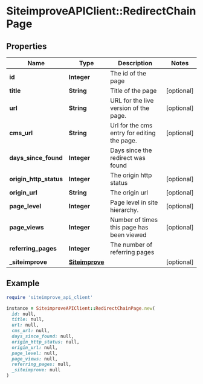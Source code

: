 # SiteimproveAPIClient::RedirectChainPage

## Properties

| Name | Type | Description | Notes |
| ---- | ---- | ----------- | ----- |
| **id** | **Integer** | The id of the page |  |
| **title** | **String** | Title of the page | [optional] |
| **url** | **String** | URL for the live version of the page. | [optional] |
| **cms_url** | **String** | Url for the cms entry for editing the page. | [optional] |
| **days_since_found** | **Integer** | Days since the redirect was found |  |
| **origin_http_status** | **Integer** | The origin http status | [optional] |
| **origin_url** | **String** | The origin url | [optional] |
| **page_level** | **Integer** | Page level in site hierarchy. | [optional] |
| **page_views** | **Integer** | Number of times this page has been viewed | [optional] |
| **referring_pages** | **Integer** | The number of referring pages |  |
| **_siteimprove** | [**Siteimprove**](Siteimprove.md) |  | [optional] |

## Example

```ruby
require 'siteimprove_api_client'

instance = SiteimproveAPIClient::RedirectChainPage.new(
  id: null,
  title: null,
  url: null,
  cms_url: null,
  days_since_found: null,
  origin_http_status: null,
  origin_url: null,
  page_level: null,
  page_views: null,
  referring_pages: null,
  _siteimprove: null
)
```

